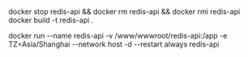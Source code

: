 docker stop redis-api && docker rm redis-api && docker rmi redis-api
docker build -t redis-api .

docker run --name redis-api -v /www/wwwroot/redis-api:/app -e TZ=Asia/Shanghai --network host  -d --restart always redis-api 
